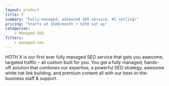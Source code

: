 ```yaml
---
layout: product
title: X
summary: "Fully-managed, advanced SEO service. #1 selling!"
pricing: "Starts at $500/month + $250 set up"
categories: 
    - Managed SEO
filters: 
    - managed-seo
---
```


HOTH X is our first ever fully managed SEO service that gets you awesome, targeted traffic – all custom built for you. You get a fully managed, hands-off solution that combines our expertise, a powerful SEO strategy, awesome white hat link building, and premium content all with our best-in-the-business staff & support.